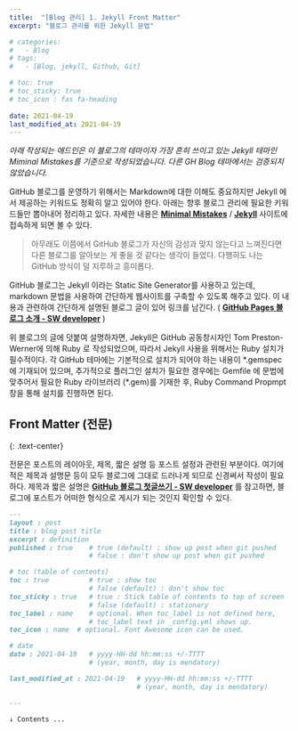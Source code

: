 ```yaml
---
title:  "[Blog 관리] 1. Jekyll Front Matter"
excerpt: "블로그 관리를 위한 Jekyll 문법"

# categories:
#   - Blog
# tags:
#   - [Blog, jekyll, Github, Git]

# toc: true
# toc_sticky: true
# toc_icon : fas fa-heading
 
date: 2021-04-19
last_modified_at: 2021-04-19
---
```


_아래 작성되는 애드인은 이 블로그의 테마이자 가장 흔히 쓰이고 있는 Jekyll 테마인 Miminal Mistakes를 기준으로 작성되었습니다. 다른 GH Blog 테마에서는 검증되지 않았습니다._  

GitHub 블로그를 운영하기 위해서는 Markdown에 대한 이해도 중요하지만 Jekyll 에서 제공하는 키워드도 정확히 알고 있어야 한다. 아래는 향후 블로그 관리에 필요한 키워드들만 뽑아내어 정리하고 있다. 자세한 내용은 [**Minimal Mistakes**]("https://mmistakes.github.io/minimal-mistakes/") / [**Jekyll**]("https://jekyllrb.com/") 사이트에 접속하게 되면 볼 수 있다.

> 아무래도 이쯤에서 GitHub 블로그가 자신의 감성과 맞지 않는다고 느껴진다면 다른 블로그를 알아보는 게 좋을 것 같다는 생각이 들었다. 다행히도 나는 GitHub 방식이 덜 지루하고 흥미롭다.

GitHub 블로그는 Jekyll 이라는 Static Site Generator를 사용하고 있는데, markdown 문법을 사용하여 간단하게 웹사이트를 구축할 수 있도록 해주고 있다. 이 내용과 관련하여 간단하게 설명된 블로그 글이 있어 링크를 남긴다. ( [**GitHub Pages 블로그 소개 - SW developer**]("https://devinlife.com/howto%20github%20pages/github-blog-intro/") )

위 블로그의 글에 덧붙여 설명하자면, Jekyll은 GitHub 공동창시자인 Tom Preston-Werner에 의해 Ruby 로 작성되었으며, 따라서 Jekyll 사용을 위해서는 Ruby 설치가 필수적이다. 각 GitHub 테마에는 기본적으로 설치가 되어야 하는 내용이 \*.gemspec 에 기재되어 있으며, 추가적으로 플러그인 설치가 필요한 경우에는 Gemfile 에 문법에 맞추어서 필요한 Ruby 라이브러리 (\*.gem)를 기재한 후, Ruby Command Propmpt 창을 통해 설치를 진행하면 된다.

## **Front Matter (전문)**
{: .text-center}  

전문은 포스트의 레이아웃, 제목, 짧은 설명 등 포스트 설정과 관련된 부분이다. 여기에 적은 제목과 설명문 등이 모두 블로그에 그대로 드러나게 되므로 신경써서 작성이 필요하다. 제목과 짧은 설명은 [**GitHub 블로그 첫글쓰기 - SW developer**]("https://devinlife.com/howto%20github%20pages/github-blog-intro/") 를 참고하면, 블로그에 포스트가 어떠한 형식으로 게시가 되는 것인지 확인할 수 있다.

```markdown
---
layout : post
title : blog post title
excerpt : definition
published : true    # true (default) : show up post when git pushed  
                    # false : don't show up post when git pushed  

# toc (table of contents)
toc : true          # true : show toc 
                    # false (default) : don't show toc  
toc_sticky : true   # true : Stick table of contents to top of screen  
                    # false (default) : stationary  
toc_label : name    # optional. When toc_label is not defined here, 
                    # toc_label text in _config.yml shows up.
toc_icon : name  # optional. Font Awesome icon can be used.

# date
date : 2021-04-19   # yyyy-HH-dd hh:mm:ss +/-TTTT 
                    # (year, month, day is mendatory)

last_modified_at : 2021-04-19   # yyyy-HH-dd hh:mm:ss +/-TTTT 
                                # (year, month, day is mendatory)

---

↓ Contents ...
```